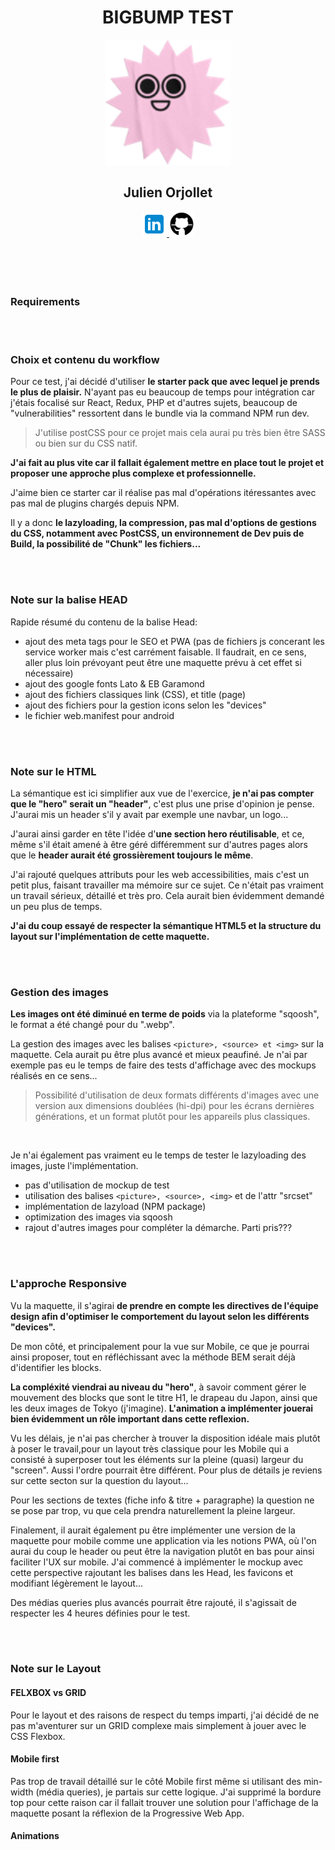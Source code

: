 <div align="center">
  <h1>BIGBUMP TEST</h1>
  <a href="" >
    <img
      height="auto"
      width="200"
      alt="big bump agency logo"****
      src="face-sun-sticker.f508ddff.png"
    />
  </a>

  <h2>Julien Orjollet</h2>

  <div>
    <a href="https://www.linkedin.com/in/julien-orjollet-22984516b/" width="40">
      <img
        height="auto"
        width="40"
        alt="linkedin logo"
        src="icons8-linkedin-48.png"/>
    </a>
    <a href="https://github.com/CodeIsaMystic" width="40">
      <img
        height="auto"
        width="40"
        alt="github logo"
        src="icons8-github-50.png"/>
    </a>
  </div>

  <br />
  <br />
  <br />
  <br />

</div>

### Requirements

<br />
<br />

### Choix et contenu du workflow

Pour ce test, j'ai décidé d'utiliser **le starter pack que avec lequel je prends le plus de plaisir.** N'ayant pas eu beaucoup de temps pour intégration car j'étais focalisé sur React, Redux, PHP et d'autres sujets, beaucoup de "vulnerabilities" ressortent dans le bundle via la command NPM run dev.

> J'utilise postCSS pour ce projet mais cela aurai pu très bien être SASS ou bien sur du CSS natif.

**J'ai fait au plus vite car il fallait également mettre en place tout le projet et proposer une approche plus complexe et professionnelle.**

J'aime bien ce starter car il réalise pas mal d'opérations itéressantes avec pas mal de plugins chargés depuis NPM.

Il y a donc **le lazyloading, la compression, pas mal d'options de gestions du CSS, notamment avec PostCSS, un environnement de Dev puis de Build, la possibilité de "Chunk" les fichiers...**

<br />
<br />

### Note sur la balise HEAD

Rapide résumé du contenu de la balise Head:

- ajout des meta tags pour le SEO et PWA (pas de fichiers js concerant les service worker mais c'est carrément faisable. Il faudrait, en ce sens, aller plus loin prévoyant peut être une maquette prévu à cet effet si nécessaire)
- ajout des google fonts Lato & EB Garamond
- ajout des fichiers classiques link (CSS), et title (page)
- ajout des fichiers pour la gestion icons selon les "devices"
- le fichier web.manifest pour android

<br />
<br />

### Note sur le HTML

La sémantique est ici simplifier aux vue de l'exercice, **je n'ai pas compter que le "hero" serait un "header"**, c'est plus une prise d'opinion je pense. J'aurai mis un header s'il y avait par exemple une navbar, un logo...

J'aurai ainsi garder en tête l'idée d'**une section hero réutilisable**, et ce, même s'il était amené à être géré différemment sur d'autres pages alors que le **header aurait été grossièrement toujours le même**.

J'ai rajouté quelques attributs pour les web accessibilities, mais c'est un petit plus, faisant travailler ma mémoire sur ce sujet. Ce n'était pas vraiment un travail sérieux, détaillé et très pro. Cela aurait bien évidemment demandé un peu plus de temps.

**J'ai du coup essayé de respecter la sémantique HTML5 et la structure du layout sur l'implémentation de cette maquette.**

<br />
<br />

### Gestion des images

**Les images ont été diminué en terme de poids** via la plateforme "sqoosh", le format a été changé pour du ".webp".

La gestion des images avec les balises `<picture>, <source> et <img>` sur la maquette. Cela aurait pu être plus avancé et mieux peaufiné. Je n'ai par exemple pas eu le temps de faire des tests d'affichage avec des mockups réalisés en ce sens...

> Possibilité d'utilisation de deux formats différents d'images avec une version aux dimensions doublées (hi-dpi) pour les écrans dernières générations, et un format plutôt pour les appareils plus classiques.

<br>

Je n'ai également pas vraiment eu le temps de tester le lazyloading des images, juste l'implémentation.

- pas d'utilisation de mockup de test
- utilisation des balises `<picture>, <source>, <img>` et de l'attr "srcset"
- implémentation de lazyload (NPM package)
- optimization des images via sqoosh
- rajout d'autres images pour compléter la démarche. Parti pris???

<br>
<br>

### L'approche Responsive

Vu la maquette, il s'agirai **de prendre en compte les directives de l'équipe design afin d'optimiser le comportement du layout selon les différents "devices".**

De mon côté, et principalement pour la vue sur Mobile, ce que je pourrai ainsi proposer, tout en réfléchissant avec la méthode BEM serait déjà d'identifier les blocks.

**La compléxité viendrai au niveau du "hero"**, à savoir comment gérer le mouvement des blocks que sont le titre H1, le drapeau du Japon, ainsi que les deux images de Tokyo (j'imagine).
**L'animation a implémenter jouerai bien évidemment un rôle important dans cette reflexion.**

Vu les délais, je n'ai pas chercher à trouver la disposition idéale mais plutôt à poser le travail,pour un layout très classique pour les Mobile qui a consisté à superposer tout les éléments sur la pleine (quasi) largeur du "screen". Aussi l'ordre pourrait être différent. Pour plus de détails je reviens sur cette secton sur la question du layout...

Pour les sections de textes (fiche info & titre + paragraphe) la question ne se pose par trop, vu que cela prendra naturellement la pleine largeur.

Finalement, il aurait également pu être implémenter une version de la maquette pour mobile comme une application via les notions PWA, où l'on aurai du coup le header ou peut être la navigation plutôt en bas pour ainsi faciliter l'UX sur mobile.
J'ai commencé à implémenter le mockup avec cette perspective rajoutant les balises dans les Head, les favicons et modifiant légèrement le layout...

Des médias queries plus avancés pourrait être rajouté, il s'agissait de respecter les 4 heures définies pour le test.

<br>
<br>

### Note sur le Layout

#### FELXBOX vs GRID

Pour le layout et des raisons de respect du temps imparti, j'ai décidé de ne pas m'aventurer sur un GRID complexe mais simplement à jouer avec le CSS Flexbox.

#### Mobile first

Pas trop de travail détaillé sur le côté Mobile first même si utilisant des min-width (média queries), je partais sur cette logique.
J'ai supprimé la bordure top pour cette raison car il fallait trouver une solution pour l'affichage de la maquette posant la réflexion de la Progressive Web App.

#### Animations
